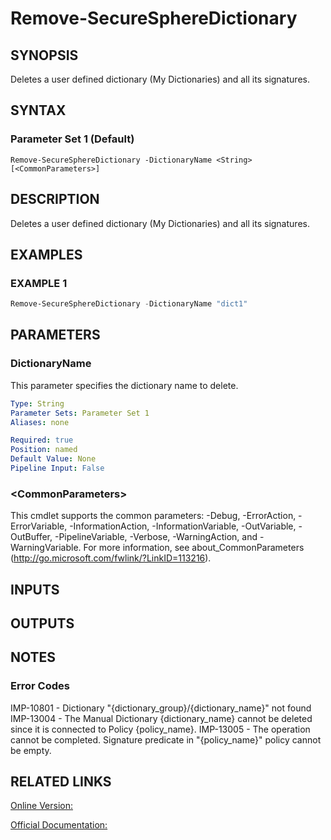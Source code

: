 ﻿# Remove-SecureSphereDictionary

## SYNOPSIS
Deletes a user defined dictionary (My Dictionaries) and all its signatures.

## SYNTAX

### Parameter Set 1 (Default)
```
Remove-SecureSphereDictionary -DictionaryName <String> [<CommonParameters>]
```

## DESCRIPTION
Deletes a user defined dictionary (My Dictionaries) and all its signatures.

## EXAMPLES

### EXAMPLE 1

```powershell
Remove-SecureSphereDictionary -DictionaryName "dict1"
```

## PARAMETERS

### DictionaryName
This parameter specifies the dictionary name to delete.

```yaml
Type: String
Parameter Sets: Parameter Set 1
Aliases: none

Required: true
Position: named
Default Value: None
Pipeline Input: False
```

### \<CommonParameters\>
This cmdlet supports the common parameters: -Debug, -ErrorAction, -ErrorVariable, -InformationAction, -InformationVariable, -OutVariable, -OutBuffer, -PipelineVariable, -Verbose, -WarningAction, and -WarningVariable. For more information, see about_CommonParameters (http://go.microsoft.com/fwlink/?LinkID=113216).

## INPUTS

## OUTPUTS

## NOTES

### Error Codes
IMP-10801 - Dictionary "{dictionary_group}/{dictionary_name}" not found
IMP-13004 - The Manual Dictionary {dictionary_name} cannot be deleted since it is connected to Policy {policy_name}.
IMP-13005 - The operation cannot be completed. Signature predicate in "{policy_name}" policy cannot be empty.

## RELATED LINKS

[Online Version:](https://github.com/akshinmustafayev/Documentation/MD)

[Official Documentation:](https://docs.imperva.com/bundle/v13.6-api-reference-guide/page/66921.htm)



